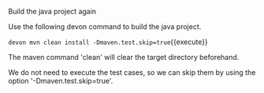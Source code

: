 Build the java project again



 
Use the following devon command to build the java project.

`devon mvn clean install -Dmaven.test.skip=true`{{execute}}

The maven command 'clean' will clear the target directory beforehand. 

We do not need to execute the test cases, so we can skip them by using the option &#39;-Dmaven.test.skip=true&#39;.

